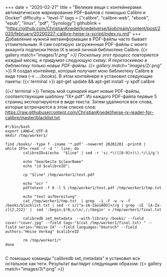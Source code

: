 +++
date = "2020-02-27"
title = "Великие вещи с контейнерами: автоматическое маркирование PDF-файлов с помощью Calibre и Docker"
difficulty = "level-1"
tags = ["calibre", "calibre-web", "ebook", "epub", "linux", "pdf", "Synology"]
githublink = "https://github.com/ChristianKnedel/knedelverse/blob/main/content/post/2020/february/20200227-calibre-heise-ix-script/index.ru.md"
+++
Добавление нужной метаинформации в PDF-файлы часто бывает утомительным. Я сам сортирую загруженные PDF-файлы с моего аккаунта подписки Heise IX в моей личной библиотеке Calibre.
{{< gallery match="images/1/*.png" >}}
Поскольку этот процесс повторяется каждый месяц, я придумал следующую схему. Я перетаскиваю в библиотеку только новые PDF-файлы.
{{< gallery match="images/2/*.png" >}}
Я создал контейнер, который получает мою библиотеку Calibre в виде тома (-v ...:/books). В этом контейнере я установил следующие пакеты:
{{< terminal >}}
apt-get update && apt-get install -y xpdf calibre

{{</ terminal >}}
Теперь мой сценарий ищет новые PDF-файлы, соответствующие шаблону "IX*.pdf". Из каждого PDF-файла первые 5 страниц экспортируются в виде текста. Затем удаляются все слова, которые встречаются в этом списке слов: https://raw.githubusercontent.com/ChristianKnedel/heise-ix-reader-for-calibre/master/blacklist.txt.
```
#!/bin/bash
export LANG=C.UTF-8
mkdir /tmp/worker1/

find /books/ -type f -iname '*.pdf' -newermt 20201201 -print0 | 
while IFS= read -r -d '' line; do 
        calibreID=$(echo  "$line" | sed -r 's/.*\(([0-9]+)\).*/\1/g')
        
        echo "bearbeite $clearName"
        echo "id $calibreID";

        cp "$line" /tmp/worker1/test.pdf

        echo "ocr "
        pdftotext -f 0 -l 5 /tmp/worker1/test.pdf /tmp/worker1/tmp.txt

        echo "text aufbereitung"
        cat /tmp/worker1/tmp.txt  | grep  -i -F -w -v -f  /books/blacklist.txt | sed -r s/[^a-zA-ZäöüÄÖÜ]+//g | grep -iE '[A-Za-z]{2,212}' |  sed ':begin;$!N;s/\n/,/;tbegin' > /tmp/worker1/final.txt

        calibredb set_metadata  --with-library /books/ --field cover:"cover.jpg" --field tags:"$(cat /tmp/worker1/final.txt) " --field series:"Heise IX" --field languages:"Deutsch" --field authors:"Heise Verkag" $calibreID
        
        rm /tmp/worker1/*
done


```
С помощью команды "calibredb set_metadata" я установил все остальное как теги. Результат выглядит следующим образом:
{{< gallery match="images/3/*.png" >}}
